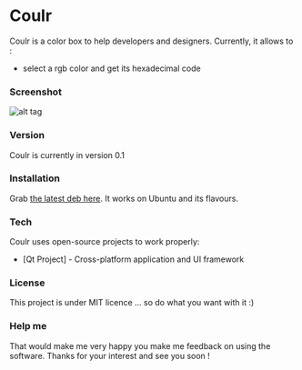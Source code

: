 # Coulr

Coulr is a color box to help developers and designers. Currently, it allows to :

  - select a rgb color and get its hexadecimal code

### Screenshot

![alt tag](http://pix.toile-libre.org/upload/original/1422642289.png)

### Version

Coulr is currently in version 0.1

### Installation

Grab [the latest deb here](https://github.com/Huluti/Coulr/releases).
It works on Ubuntu and its flavours.

### Tech

Coulr uses open-source projects to work properly:

* [Qt Project] - Cross-platform application and UI framework

### License

This project is under MIT licence ... so do what you want with it :)

### Help me

That would make me very happy you make me feedback on using the software.
Thanks for your interest and see you soon !

